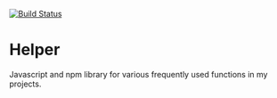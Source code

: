 [![Build Status](https://travis-ci.org/jloveric/Helper.svg?branch=master)](https://travis-ci.org/jloveric/Helper)

# Helper
Javascript and npm library for various frequently used functions in my projects.
